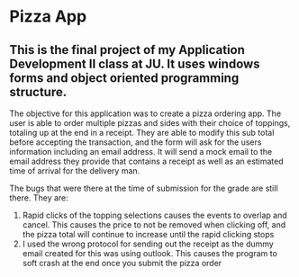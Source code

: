 # Pizza App
## This is the final project of my Application Development II class at JU. It uses windows forms and object oriented programming structure.

The objective for this application was to create a pizza ordering app. The user is able to order multiple pizzas
and sides with their choice of toppings, totaling up at the end in a receipt. They are able to modify this sub total before
accepting the transaction, and the form will ask for the users information including an email address. It will send a mock
email to the email address they provide that contains a receipt as well as an estimated time of arrival for the delivery man.

The bugs that were there at the time of submission for the grade are still there. They are:
  1. Rapid clicks of the topping selections causes the events to overlap and cancel. This causes the price
     to not be removed when clicking off, and the pizza total will continue to increase until the rapid
     clicking stops
  2. I used the wrong protocol for sending out the receipt as the dummy email created for this was using
     outlook. This causes the program to soft crash at the end once you submit the pizza order

